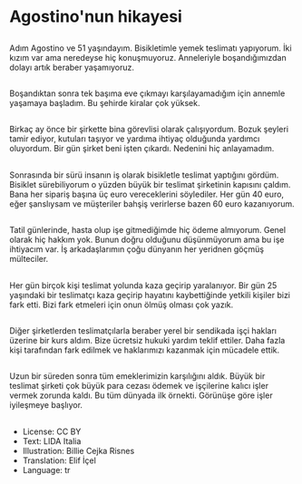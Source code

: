 # Agostino'nun hikayesi

##
Adım Agostino ve 51 yaşındayım. Bisikletimle yemek teslimatı yapıyorum. İki kızım var ama neredeyse hiç konuşmuyoruz. Anneleriyle boşandığımızdan dolayı artık beraber yaşamıyoruz.

##
Boşandıktan sonra tek başıma eve çıkmayı karşılayamadığım için annemle yaşamaya başladım. Bu şehirde kiralar çok yüksek.

##
Birkaç ay önce bir şirkette bina görevlisi olarak çalışıyordum. Bozuk şeyleri tamir ediyor, kutuları taşıyor ve yardıma ihtiyaç olduğunda yardımcı oluyordum. Bir gün şirket beni işten çıkardı. Nedenini hiç anlayamadım.

##
Sonrasında bir sürü insanın iş olarak bisikletle teslimat yaptığını gördüm. Bisiklet sürebiliyorum o yüzden büyük bir teslimat şirketinin kapısını çaldım. Bana her sipariş başına üç euro vereceklerini söylediler. Her gün 40 euro, eğer şanslıysam ve müşteriler bahşiş verirlerse bazen 60 euro kazanıyorum.

##
Tatil günlerinde, hasta olup işe gitmediğimde hiç ödeme almıyorum. Genel olarak hiç hakkım yok. Bunun doğru olduğunu düşünmüyorum ama bu işe ihtiyacım var. İş arkadaşlarımın çoğu dünyanın her yeridnen göçmüş mülteciler.

##
Her gün birçok kişi teslimat yolunda kaza geçirip yaralanıyor. Bir gün 25 yaşındaki bir teslimatçı kaza geçirip hayatını kaybettiğinde yetkili kişiler bizi fark etti. Bizi fark etmeleri için onun ölmüş olması çok yazık.

##
Diğer şirketlerden teslimatçılarla beraber yerel bir sendikada işçi hakları üzerine bir kurs aldım. Bize ücretsiz hukuki yardım teklif ettiler. Daha fazla kişi tarafından fark edilmek ve haklarımızı kazanmak için mücadele ettik.

##
Uzun bir süreden sonra tüm emeklerimizin karşılığını aldık. Büyük bir teslimat şirketi çok büyük para cezası ödemek ve işçilerine kalıcı işler vermek zorunda kaldı. Bu tüm dünyada ilk örnekti. Görünüşe göre işler iyileşmeye başlıyor.

##
* License: CC BY
* Text: LIDA Italia
* Illustration: Billie Cejka Risnes
* Translation: Elif İçel
* Language: tr
